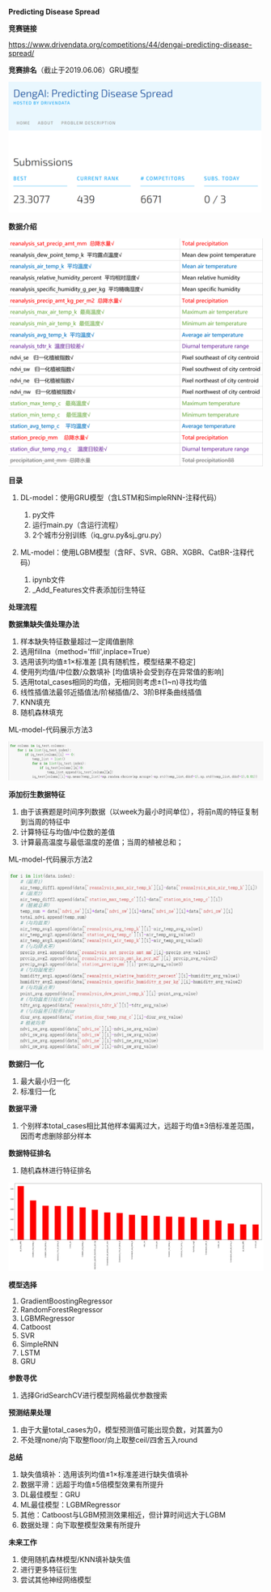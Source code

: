 **Predicting Disease Spread**

**竞赛链接**

<https://www.drivendata.org/competitions/44/dengai-predicting-disease-spread/>

**竞赛排名**（截止于2019.06.06）GRU模型

<img src="https://github.com/jm199504/Competition/blob/master/Predicting%20Disease%20Spread/images/rank.png" width="500">

**数据介绍**

<img src="https://github.com/jm199504/Competition/blob/master/Predicting%20Disease%20Spread/images/features.png" width="600">

**目录**

1. DL-model：使用GRU模型（含LSTM和SimpleRNN-注释代码）
   1. py文件
   2. 运行main.py（含运行流程）
   3. 2个城市分别训练（iq_gru.py&sj_gru.py）

2. ML-model：使用LGBM模型（含RF、SVR、GBR、XGBR、CatBR-注释代码）
   1. ipynb文件
   2. _Add_Features文件表添加衍生特征

**处理流程**

**数据集缺失值处理办法**

1. 样本缺失特征数量超过一定阈值删除
2. 选用fillna（method='ffill',inplace=True）
3. 选用该列均值±1×标准差   [具有随机性，模型结果不稳定]
4. 使用列均值/中位数/众数填补 [均值填补会受到存在异常值的影响]
5. 选用total_cases相同的均值，无相同则考虑±(1~n)寻找均值  
6. 线性插值法最邻近插值法/阶梯插值/2、3阶B样条曲线插值   
7. KNN填充 
8. 随机森林填充   

ML-model-代码展示方法3

<img src="https://github.com/jm199504/Competition/blob/master/Predicting%20Disease%20Spread/images/fill.png">

**添加衍生数据特征**

1. 由于该赛题是时间序列数据（以week为最小时间单位），将前n周的特征复制到当周的特征中
2. 计算特征与均值/中位数的差值 
3. 计算最高温度与最低温度的差值；当周的植被总和；

ML-model-代码展示方法2

<img src="https://github.com/jm199504/Competition/blob/master/Predicting%20Disease%20Spread/images/add.png">

**数据归一化**

1. 最大最小归一化
2. 标准归一化

**数据平滑**

1. 个别样本total_cases相比其他样本偏离过大，远超于均值±3倍标准差范围，因而考虑删除部分样本

**数据特征排名**

1. 随机森林进行特征排名

<img src="https://github.com/jm199504/Competition/blob/master/Predicting%20Disease%20Spread/images/feature_rank.png">

**模型选择**

1. GradientBoostingRegressor
2. RandomForestRegressor
3. LGBMRegressor
4. Catboost
5. SVR
6. SimpleRNN
7. LSTM
8. GRU

**参数寻优**

1. 选择GridSearchCV进行模型网格最优参数搜索

**预测结果处理**

1. 由于大量total_cases为0，模型预测值可能出现负数，对其置为0
2. 不处理none/向下取整floor/向上取整ceil/四舍五入round

**总结**

1. 缺失值填补：选用该列均值±1×标准差进行缺失值填补
2. 数据平滑：远超于均值±5倍模型效果有所提升
3. DL最佳模型：GRU
4. ML最佳模型：LGBMRegressor
5. 其他：Catboost与LGBM预测效果相近，但计算时间远大于LGBM
6. 数据处理：向下取整模型效果有所提升

**未来工作**

1. 使用随机森林模型/KNN填补缺失值
2. 进行更多特征衍生
3. 尝试其他神经网络模型
